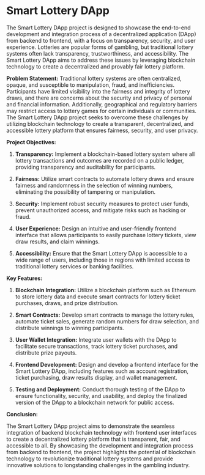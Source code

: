 # Smart Lottery DApp

The Smart Lottery DApp project is designed to showcase the end-to-end development and integration process of a decentralized application (DApp) from backend to frontend, with a focus on transparency, security, and user experience. Lotteries are popular forms of gambling, but traditional lottery systems often lack transparency, trustworthiness, and accessibility. The Smart Lottery DApp aims to address these issues by leveraging blockchain technology to create a decentralized and provably fair lottery platform.

**Problem Statement:**
Traditional lottery systems are often centralized, opaque, and susceptible to manipulation, fraud, and inefficiencies. Participants have limited visibility into the fairness and integrity of lottery draws, and there are concerns about the security and privacy of personal and financial information. Additionally, geographical and regulatory barriers may restrict access to lottery games for certain individuals or communities. The Smart Lottery DApp project seeks to overcome these challenges by utilizing blockchain technology to create a transparent, decentralized, and accessible lottery platform that ensures fairness, security, and user privacy.

**Project Objectives:**

1. **Transparency:** Implement a blockchain-based lottery system where all lottery transactions and outcomes are recorded on a public ledger, providing transparency and auditability for participants.

2. **Fairness:** Utilize smart contracts to automate lottery draws and ensure fairness and randomness in the selection of winning numbers, eliminating the possibility of tampering or manipulation.

3. **Security:** Implement robust security measures to protect user funds, prevent unauthorized access, and mitigate risks such as hacking or fraud.

4. **User Experience:** Design an intuitive and user-friendly frontend interface that allows participants to easily purchase lottery tickets, view draw results, and claim winnings.

5. **Accessibility:** Ensure that the Smart Lottery DApp is accessible to a wide range of users, including those in regions with limited access to traditional lottery services or banking facilities.

**Key Features:**

1. **Blockchain Integration:** Utilize a blockchain platform such as Ethereum to store lottery data and execute smart contracts for lottery ticket purchases, draws, and prize distribution.

2. **Smart Contracts:** Develop smart contracts to manage the lottery rules, automate ticket sales, generate random numbers for draw selection, and distribute winnings to winning participants.

3. **User Wallet Integration:** Integrate user wallets with the DApp to facilitate secure transactions, track lottery ticket purchases, and distribute prize payouts.

4. **Frontend Development:** Design and develop a frontend interface for the Smart Lottery DApp, including features such as account registration, ticket purchasing, draw results display, and wallet management.

5. **Testing and Deployment:** Conduct thorough testing of the DApp to ensure functionality, security, and usability, and deploy the finalized version of the DApp to a blockchain network for public access.

**Conclusion:**

The Smart Lottery DApp project aims to demonstrate the seamless integration of backend blockchain technology with frontend user interfaces to create a decentralized lottery platform that is transparent, fair, and accessible to all. By showcasing the development and integration process from backend to frontend, the project highlights the potential of blockchain technology to revolutionize traditional lottery systems and provide innovative solutions to longstanding challenges in the gambling industry.

 

